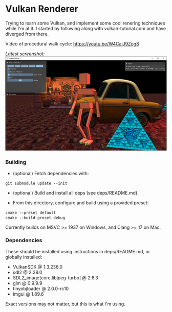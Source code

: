 Vulkan Renderer
==================

Trying to learn some Vulkan, and implement some cool renering techniques while I'm at it.
I started by following along with vulkan-tutorial.com and have diverged from there.

Video of procedural walk cycle: https://youtu.be/W4CaiJ9Zog8

*Latest screenshot:*
![](screenshot6.png)

### Building

- (optional) Fetch dependencies with:
```
git submodule update --init
```
- (optional) Build and install all deps (see deps/README.md)

- From this directory, configure and build using a provided preset:
```
cmake --preset default
cmake --build preset debug
```

Currently builds on MSVC >= 1937 on Windows, and Clang >= 17 on Mac.

### Dependencies

These should be installed using instructions in deps/README.md, or globally installed:
- VulkanSDK @ 1.3.236.0
- sdl2 @ 2.28.0
- SDL2_image[core,libjpeg-turbo] @ 2.6.3
- glm @ 0.9.9.9
- tinyobjloader @ 2.0.0-rc10
- imgui @ 1.89.6

Exact versions may not matter, but this is what I'm using.
